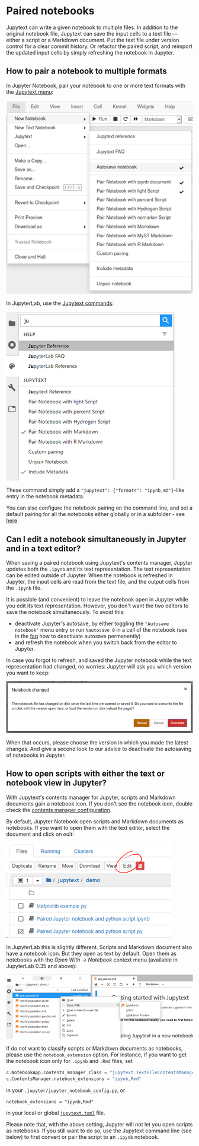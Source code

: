 # Paired notebooks

Jupytext can write a given notebook to multiple files. In addition to the original notebook file, Jupytext can save the input cells to a text file &mdash; either a script or a Markdown document. Put the text file under version control for a clear commit history. Or refactor the paired script, and reimport the updated input cells by simply refreshing the notebook in Jupyter.

## How to pair a notebook to multiple formats

In Jupyter Notebook, pair your notebook to one or more text formats with the [Jupytext menu](install.md#jupytext-menu-in-jupyter-notebook):

![](https://raw.githubusercontent.com/mwouts/jupytext_nbextension/master/jupytext_menu.png)

In JupyterLab, use the [Jupytext commands](install.md#jupytext-commands-in-jupyterlab):

![](https://raw.githubusercontent.com/mwouts/jupyterlab-jupytext/master/jupytext_commands.png)

These command simply add a `"jupytext": {"formats": "ipynb,md"}`-like entry in the notebook metadata.

You can also configure the notebook pairing on the command line, and set a default pairing for all the notebooks either globally or in a subfolder - see [here](config.md).

## Can I edit a notebook simultaneously in Jupyter and in a text editor?

When saving a paired notebook using Jupytext's contents manager, Jupyter updates both the `.ipynb` and its text representation. The text representation can be edited outside of Jupyter. When the notebook is refreshed in Jupyter, the input cells are read from the text file, and the output cells from the `.ipynb` file.

It is possible (and convenient) to leave the notebook open in Jupyter while you edit its text representation. However, you don't want the two editors to save the notebook simultaneously. To avoid this:
- deactivate Jupyter's autosave, by either toggling the `"Autosave notebook"` menu entry or run `%autosave 0` in a cell of the notebook (see in the [faq](https://github.com/mwouts/jupytext/blob/master/docs/faq.md#jupyter-warns-me-that-the-file-has-changed-on-disk) how to deactivate autosave permanently)
- and refresh the notebook when you switch back from the editor to Jupyter.

In case you forgot to refresh, and saved the Jupyter notebook while the text representation had changed, no worries: Jupyter will ask you which version you want to keep:

![](https://github.com/mwouts/jupytext-screenshots/raw/master/JupytextDocumentation/NotebookChanged.png)

When that occurs, please choose the version in which you made the latest changes. And give a second look to our advice to deactivate the autosaving of notebooks in Jupyter.

## How to open scripts with either the text or notebook view in Jupyter?

With Jupytext's contents manager for Jupyter, scripts and Markdown documents gain a notebook icon. If you don't see the notebook icon, double check the [contents manager configuration](install.md#jupytexts-contents-manager).

By default, Jupyter Notebook open scripts and Markdown documents as notebooks. If you want to open them with the text editor, select the document and click on _edit_:

![](https://github.com/mwouts/jupytext-screenshots/raw/master/JupytextDocumentation/OpenAsText.png)


In JupyterLab this is slightly different. Scripts and Markdown document also have a notebook icon. But they open as text by default. Open them as notebooks with the  _Open With -> Notebook_ context menu (available in JupyterLab 0.35 and above):

![](https://github.com/mwouts/jupytext-screenshots/raw/master/JupytextDocumentation/ContextMenuLab.png)

If do not want to classify scripts or Markdown documents as notebooks, please use the `notebook_extension` option. For instance, if you want to get the notebook icon only for `.ipynb` and `.Rmd` files, set

```python
c.NotebookApp.contents_manager_class = "jupytext.TextFileContentsManager"
c.ContentsManager.notebook_extensions = "ipynb,Rmd"
```
in your `.jupyter/jupyter_notebook_config.py`, or
```
notebook_extensions = "ipynb,Rmd"
```
in your local or global [`jupytext.toml`](config.md) file.

Please note that, with the above setting, Jupyter will not let you open scripts as notebooks. If you still want to do so, use the Jupytext command line (see below) to first convert or pair the script to an `.ipynb` notebook.
